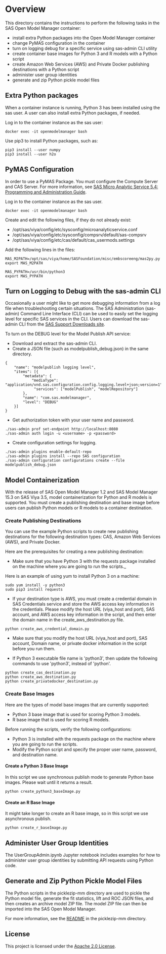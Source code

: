 # Overview

This directory contains the instructions to perform the following tasks in the SAS Open Model Manager container:

* install extra Python packages into the Open Model Manager container
* change PyMAS configuration in the container
* turn on logging debug for a specific service using sas-admin CLI utility
* create container base images for Python 3 and R models with a Python script
* create Amazon Web Services (AWS) and Private Docker publishing destinations with a Python script
* administer user group identities
* generate and zip Python pickle model files

## Extra Python packages
When a container instance is running, Python 3 has been installed using the sas user. A user can also install extra Python packages, if needed.

Log in to the container instance as the sas user:
```
docker exec -it openmodelmanager bash
```
Use pip3 to install Python packages, such as:
```
pip3 install --user numpy
pip3 install --user h2o
```

## PyMAS Configuration
In order to use a PyMAS Package. You must configure the Compute Server and CAS Server. 
For more information, see [SAS Micro Analytic Service 5.4: Programming and Administration Guide](https://documentation.sas.com/?docsetId=masag&docsetTarget=titlepage.htm&docsetVersion=5.4&locale=en).

Log in to the container instance as the sas user.
```
docker exec -it openmodelmanager bash
```

Create and edit the following files, if they do not already exist:

* /opt/sas/viya/config/etc/sysconfig/microanalyticservice.conf
* /opt/sas/viya/config/etc/sysconfig/compsrv/default/sas-compsrv
* /opt/sas/viya/config/etc/cas/default/cas_usermods.settings

Add the following lines in the files:
```
MAS_M2PATH=/opt/sas/viya/home/SASFoundation/misc/embscoreeng/mas2py.py
export MAS_M2PATH
 
MAS_PYPATH=/usr/bin/python3
export MAS_PYPATH
```

## Turn on Logging to Debug with the sas-admin CLI
Occasionally a user might like to get more debugging information from a log file when troubleshooting certain situations. 
The SAS Administration (sas-admin) Command Line Interface (CLI) can be used to easily set the logging level for specific SAS services in the CLI.
Users can download the sas-admin CLI from the [SAS Support Downloads site](https://support.sas.com/downloads/package.htm?pid=2133).

To turn on the DEBUG level for the Model Publish API service:

* Download and extract the sas-admin CLI.
* Create a JSON file (such as modelpublish_debug.json) in the same directory.
```
{
    "name": "modelpublish logging level",
    "items": [{
        "metadata": {
            "mediaType": "application/vnd.sas.configuration.config.logging.level+json;version=1",
             "services": ["modelPublish", "modelRepository"]
        },
        "name": "com.sas.modelmanager",
        "level": "DEBUG"
    }]
}
``` 
* Get authorization token with your user name and password.
```
./sas-admin prof set-endpoint http://localhost:8080
./sas-admin auth login -u <username> -p <password>
```
* Create configuration settings for logging.
```
./sas-admin plugins enable-default-repo
./sas-admin plugins install --repo SAS configuration
./sas-admin configuration configurations create --file modelpublish_debug.json
```

## Model Containerization
With the release of SAS Open Model Manager 1.2 and SAS Model Manager 15.3 on SAS Viya 3.5, model containerization for Python and R models is supported. 
You must create a publishing destination and base image before users can publish Python models or R models to a container destination.


### Create Publishing Destinations
You can use the example Python scripts to create new publishing destinations for the following destination types: CAS, Amazon Web Services (AWS), and Private Docker.

Here are the prerequisites for creating a new publishing destination:

* Make sure that you have Python 3 with the requests package installed on the machine where you are going to run the scripts._

Here is an example of using yum to install Python 3 on a machine:
```
sudo yum install -y python3
sudo pip3 install requests
```

* If your destination type is AWS, you must create a credential domain in SAS Credentials service and store the AWS access key information in the credentials. Please modify the host URL (viya_host and port), SAS account, and AWS access key information in the script, and then enter the domain name in the create_aws_destination.py file.
```
python create_aws_credential_domain.py
```

* Make sure that you modify the host URL (viya_host and port), SAS account, Domain name, or private docker information in the script before you run them.

* If Python 3 executable file name is 'python3', then update the following commands to use 'python3', instead of 'python'.

```
python create_cas_destination.py
python create_aws_destination.py
python create_privatedocker_destination.py
```


### Create Base Images
Here are the types of model base images that are currently supported:

* Python 3 base image that is used for scoring Python 3 models.
* R base image that is used for scoring R models.

Before running the scripts, verify the following configurations:
* Python 3 is installed with the requests package on the machine where you are going to run the scripts.
* Modify the Python script and specify the proper user name, password, and destination name. 

#### Create a Python 3 Base Image
In this script we use synchronous publish mode to generate Python base images. Please wait until it returns a result.
```
python create_python3_baseImage.py
```
#### Create an R Base Image
It might take longer to create an R base image, so in this script we use asynchronous publish.
```
python create_r_baseImage.py
```

## Administer User Group Identities
The UserGroupAdmin.ipynb Jupyter notebook includes examples for how to administer user group identities by submitting API requests using Python code.

## Generate and Zip Python Pickle Model Files
The Python scripts in the picklezip-mm directory are used to pickle the Python model file, generate the fit statistics, lift and ROC JSON files, and then creates an archive model ZIP file. 
The model ZIP file can then be imported into the SAS Open Model Manager.

For more information, see the [README](./picklezip-mm/README.md) in the picklezip-mm directory. 

## License

This project is licensed under the [Apache 2.0 License](../LICENSE).

